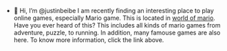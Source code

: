 - 👋 Hi, I’m @justinbeibe
I am recently finding an interesting place to play online games, especially Mario game. This is located in [world of mario](https://worldofmario.com). Have you ever heard of this?
This includes all kinds of mario games from adventure, puzzle, to running. In addition, many famouse games are also here.
To know more information, click the link above.
